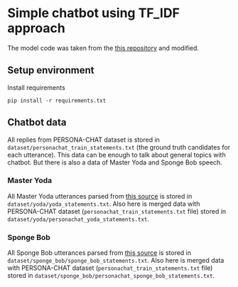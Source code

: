 # Simple chatbot using TF_IDF approach
The model code was taken from the [this repository](https://github.com/parulnith/Building-a-Simple-Chatbot-in-Python-using-NLTK) and modified.

## Setup environment

Install requirements
```
pip install -r requirements.txt
```

## Chatbot data
All replies from PERSONA-CHAT dataset is stored in `dataset/personachat_train_statements.txt` (the ground truth candidates for each utterance). This data can be enough to talk about general topics with chatbot. But there is also a data of Master Yoda and Sponge Bob speech.  

### Master Yoda
All Master Yoda utterances parsed from [this source](https://www.kaggle.com/datasets/stefanocoretta/yoda-speech-corpus) is stored in `dataset/yoda/yoda_statements.txt`. Also here is merged data with PERSONA-CHAT dataset (`personachat_train_statements.txt` file) stored in `dataset/yoda/personachat_yoda_statements.txt`.

### Sponge Bob
All Sponge Bob utterances parsed from [this source](https://www.kaggle.com/datasets/mikhailgaerlan/spongebob-squarepants-completed-transcripts) is stored in `dataset/sponge_bob/sponge_bob_statements.txt`. Also here is merged data with PERSONA-CHAT dataset (`personachat_train_statements.txt` file) stored in `dataset/sponge_bob/personachat_sponge_bob_statements.txt`.
